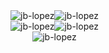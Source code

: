 <!--
### Hi there 👋

**jb-lopez/jb-lopez** is a ✨ _special_ ✨ repository because its `README.md` (this file) appears on your GitHub profile.

Here are some ideas to get you started:

- 🔭 I’m currently working on ...
- 🌱 I’m currently learning ...
- 👯 I’m looking to collaborate on ...
- 🤔 I’m looking for help with ...
- 💬 Ask me about ...
- 📫 How to reach me: ...
- 😄 Pronouns: ...
- ⚡ Fun fact: ...
-->

<div style="display: grid; grid-template-columns: 1fr 1fr;width: max-content;align-items: center;justify-items: center;">
    <img src="https://github-readme-stats.vercel.app/api?username=jb-lopez&amp;show_icons=true&amp;theme=dark&amp;count_private=true&amp;locale=en&amp;bg_color=000000" alt="jb-lopez" style="grid-area: 1 / 1 / 2 / 2;">
    <img src="https://github-readme-streak-stats.herokuapp.com?user=jb-lopez&amp;theme=chartreuse-dark&amp;background=000000" alt="jb-lopez" style="grid-area: 1 / 2 / 2 / 3;">
    <img src="https://github-readme-stats.vercel.app/api/wakatime?username=lopezcoder&amp;theme=dark&amp;layout=compact&amp;custom_title=Time%20by%20language%20last%207%20days&amp;bg_color=000000" alt="jb-lopez">
    <img src="https://github-readme-stats.vercel.app/api/top-langs?username=jb-lopez&amp;show_icons=true&amp;theme=dark&amp;locale=en&amp;layout=compact&amp;bg_color=000000" alt="jb-lopez">
    <img src="https://activity-graph.herokuapp.com/graph?username=jb-lopez&amp;theme=react-dark&amp;bg_color=000000" alt="jb-lopez" style="grid-area: 3 / 1 / 4 / 3;">
</div>
